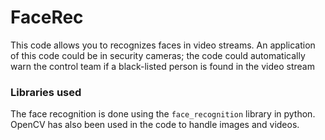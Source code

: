 # FaceRec

This code allows you to recognizes faces in video streams. An application of this code could be in security cameras; the code could automatically warn the control team if a black-listed person is found in the video stream

### Libraries used

The face recognition is done using the `face_recognition` library in python. OpenCV has also been used in the code to handle images and videos.
